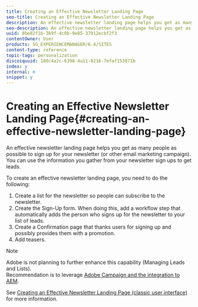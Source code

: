 ```yaml
---
title: Creating an Effective Newsletter Landing Page
seo-title: Creating an Effective Newsletter Landing Page
description: An effective newsletter landing page helps you get as many people as possible to sign up for your newsletter
seo-description: An effective newsletter landing page helps you get as many people as possible to sign up for your newsletter
uuid: 8be82f16-369f-4c0b-9e85-37912ecbf2f3
contentOwner: User
products: SG_EXPERIENCEMANAGER/6.4/SITES
content-type: reference
topic-tags: personalization
discoiquuid: 180c4a2c-6398-4a11-8216-7efaf153871b
index: y
internal: n
snippet: y
---
```


# Creating an Effective Newsletter Landing Page{#creating-an-effective-newsletter-landing-page}

An effective newsletter landing page helps you get as many people as possible to sign up for your newsletter (or other email marketing campaign). You can use the information you gather from your newsletter sign ups to get leads.

To create an effective newsletter landing page, you need to do the following:

1. Create a list for the newsletter so people can subscribe to the newsletter.
1. Create the Sign-Up form. When doing this, add a workflow step that automatically adds the person who signs up for the newsletter to your list of leads.
1. Create a Confirmation page that thanks users for signing up and possibly provides them with a promotion.
1. Add teasers.

>[!NOTE]
>
>Adobe is not planning to further enhance this capability (Managing Leads and Lists).  
>Recommendation is to leverage [Adobe Campaign and the integration to AEM](../../../sites/administering/using/campaign.md).

See [Creating an Effective Newsletter Landing Page (classic user interface)](../../../sites/classic-ui-authoring/using/classic-personalization-campaigns-email-landingpage.md) for more information.

